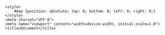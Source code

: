 <!DOCTYPE html>
<html lang="en">
<head>
    <link rel="stylesheet" href="https://unpkg.com/leaflet@1.9.4/dist/leaflet.css" integrity="sha256-p4NxAoJBhIIN+hmNHrzRCf9tD/miZyoHS5obTRR9BMY=" crossorigin="" />
    <link rel="stylesheet" href="https://unpkg.com/leaflet-control-geocoder/dist/Control.Geocoder.css" />
    <link rel="stylesheet" href="leaflet-search-master\leaflet-search-master\dist\leaflet-search.src.css" />
    <link rel="stylesheet" href="leaflet-routing-machine-3.2.12\leaflet-routing-machine-3.2.12\dist\leaflet-routing-machine.css" />
    <link rel="stylesheet" href="leaflet-locatecontrol-gh-pages\leaflet-locatecontrol-gh-pages\dist\L.Control.Locate.min.css" />
    <script src="https://unpkg.com/leaflet@1.9.4/dist/leaflet.js" integrity="sha256-20nQCchB9co0qIjJZRGuk2/Z9VM+kNiyxNV1lvTlZBo=" crossorigin=""></script>
    <script src="https://unpkg.com/leaflet-control-geocoder/dist/Control.Geocoder.js"></script>
    <script src="leaflet-search-master\leaflet-search-master\dist\leaflet-search.src.js"></script>
    <script src="leaflet-routing-machine-3.2.12\leaflet-routing-machine-3.2.12\dist\leaflet-routing-machine.js"></script>
    <script src="leaflet-locatecontrol-gh-pages\leaflet-locatecontrol-gh-pages\dist\L.Control.Locate.min.js"></script>
    <script src="Building.js"></script>
    <script src="Boundary.js"></script>
    <script src="Location.js"></script>
    <script src="Recreationals.js"></script>
    <script src="Road.js"></script>
    <script src="Water_Body.js"></script>

    <style>
        #map {position: absolute; top: 0; bottom: 0; left: 0; right: 0;}
    </style>
    <meta charset="UTF-8">
    <meta name="viewport" content="width=device-width, initial-scale=1.0">
    <title>Document</title>
</head>
<body>
    <div id = "map"></div>
    <script>
        var map = L.map('map').setView([7.308056444586103, 5.1364610874240055], 15);
        var osm = L.tileLayer('https://api.maptiler.com/maps/landscape/{z}/{x}/{y}.png?key=vcTAyt42yneFpnPgJeap', {
            attribution: '<a href="https://www.maptiler.com/copyright/" target="_blank">&copy; MapTiler</a> <a href="https://www.openstreetmap.org/copyright" target="_blank">&copy; OpenStreetMap contributors</a>',
            minZoom: 0,
            maxZoom: 20,
        }).addTo(map);

        var EsriWorldImagery = L.tileLayer('https://server.arcgisonline.com/ArcGIS/rest/services/World_Imagery/MapServer/tile/{z}/{y}/{x}', {
            attribution: 'Tiles &copy; Esri &mdash; Source: Esri, i-cubed, USDA, USGS, AEX, GeoEye, Getmapping, Aerogrid, IGN, IGP, UPR-EGP, and the GIS User Community',
            minZoom: 0,
            maxZoom: 20,
        });

        var OpenStreetMapMapnik = L.tileLayer('https://tile.openstreetmap.org/{z}/{x}/{y}.png', {
            attribution: '&copy; <a href="https://www.openstreetmap.org/copyright">OpenStreetMap</a> contributors',
            minZoom: 0,
            maxZoom: 20,
        });

        // Leaflet layer control
        var baseMaps = {
            'Landscape': osm,
            'Esri Imagery': EsriWorldImagery,
            'Mapnik': OpenStreetMapMapnik,
        }

        L.geoJSON(Building).addTo(map)
        L.geoJSON(Boundary).addTo(map)

        const searchLayer = L.geoJSON(Location, {
            onEachFeature: function(feature, layer){
                layer.bindPopup(feature.properties.Name_of_th);
            }
        }).addTo(map)

        L.geoJSON(Recreationals).addTo(map)
        L.geoJSON(Road).addTo(map)
        L.geoJSON(Water_Body).addTo(map)

        var overlayMaps = {
            'Location': Location
        }

        L.control.layers(baseMaps).addTo(map);
        L.Control.geocoder().addTo(map);

        const searchControl = new L.Control.Search({
            layer: searchLayer,
            zoom: '20',
            propertyName: 'Name_of_th'
        })

        map.addControl(searchControl);

        L.control.locate().addTo(map);

    </script>
</body>
</html>
